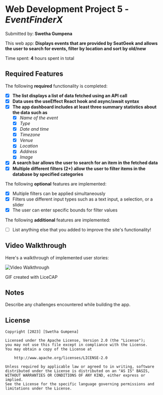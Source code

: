 # Web Development Project 5 - _EventFinderX_

Submitted by: **Swetha Gumpena**

This web app: **Displays events that are provided by SeatGeek and allows the user to search for events, filter by location and sort by old/new**

Time spent: **4** hours spent in total

## Required Features

The following **required** functionality is completed:

- [x] **The list displays a list of data fetched using an API call**
- [x] **Data uses the useEffect React hook and async/await syntax**
- [x] **The app dashboard includes at least three summary statistics about the data such as**
  - [x] _Name of the event_
  - [x] _Type_
  - [x] _Date and time_
  - [x] _Timezone_
  - [x] _Venue_
  - [x] _Location_
  - [x] _Address_
  - [x] _Image_
- [x] **A search bar allows the user to search for an item in the fetched data**
- [x] **Multiple different filters (2+) allow the user to filter items in the database by specified categories**

The following **optional** features are implemented:

- [x] Multiple filters can be applied simultaneously
- [x] Filters use different input types such as a text input, a selection, or a slider
- [x] The user can enter specific bounds for filter values

The following **additional** features are implemented:

- [ ] List anything else that you added to improve the site's functionality!

## Video Walkthrough

Here's a walkthrough of implemented user stories:

<img src='src/assets/eventfinderx.gif' title='Video Walkthrough' width='' alt='Video Walkthrough' />

<!-- Replace this with whatever GIF tool you used! -->

GIF created with LiceCAP

## Notes

Describe any challenges encountered while building the app.

## License

    Copyright [2023] [Swetha Gumpena]

    Licensed under the Apache License, Version 2.0 (the "License");
    you may not use this file except in compliance with the License.
    You may obtain a copy of the License at

        http://www.apache.org/licenses/LICENSE-2.0

    Unless required by applicable law or agreed to in writing, software
    distributed under the License is distributed on an "AS IS" BASIS,
    WITHOUT WARRANTIES OR CONDITIONS OF ANY KIND, either express or implied.
    See the License for the specific language governing permissions and
    limitations under the License.
